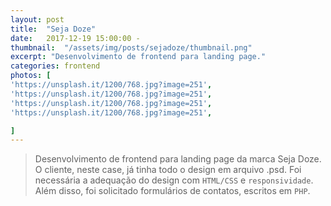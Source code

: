 ```yaml
---
layout: post
title:  "Seja Doze"
date:   2017-12-19 15:00:00 -
thumbnail:  "/assets/img/posts/sejadoze/thumbnail.png"
excerpt: "Desenvolvimento de frontend para landing page."
categories: frontend
photos: [
'https://unsplash.it/1200/768.jpg?image=251',
'https://unsplash.it/1200/768.jpg?image=251',
'https://unsplash.it/1200/768.jpg?image=251',
'https://unsplash.it/1200/768.jpg?image=251',

]
---
```


> Desenvolvimento de frontend para landing page da marca Seja Doze. O cliente, neste case, já tinha todo o design em arquivo .psd. Foi necessária a adequação do design com `HTML/CSS` e `responsividade`. Além disso, foi solicitado  formulários de contatos, escritos em `PHP`.



<!--
<div class="row justify-content-center">
<div class="col-md-8">
<div class="row">
<a href="https://unsplash.it/1200/768.jpg?image=251" data-toggle="lightbox" data-gallery="example-gallery" class="col-sm-4">
<img src="https://unsplash.it/600.jpg?image=251" class="img-fluid img-thumbnail">
<img src="https://unsplash.it/600.jpg?image=251" class="img-fluid img-thumbnail">
</a>
<a href="https://unsplash.it/1200/768.jpg?image=252" data-toggle="lightbox" data-gallery="example-gallery" class="col-sm-4">
<img src="https://unsplash.it/600.jpg?image=252" class="img-fluid img-thumbnail">
</a>
<a href="https://unsplash.it/1200/768.jpg?image=253" data-toggle="lightbox" data-gallery="example-gallery" class="col-sm-4">
<img src="https://unsplash.it/600.jpg?image=253" class="img-fluid img-thumbnail">
</a>
</div>
<div class="row">
<a href="https://unsplash.it/1200/768.jpg?image=254" data-toggle="lightbox" data-gallery="example-gallery" class="col-sm-4">
<img src="https://unsplash.it/600.jpg?image=254" class="img-fluid">
</a>
<a href="https://unsplash.it/1200/768.jpg?image=255" data-toggle="lightbox" data-gallery="example-gallery" class="col-sm-4">
<img src="https://unsplash.it/600.jpg?image=255" class="img-fluid">
</a>
<a href="https://unsplash.it/1200/768.jpg?image=256" data-toggle="lightbox" data-gallery="example-gallery" class="col-sm-4">
<img src="https://unsplash.it/600.jpg?image=256" class="img-fluid">
</a>
</div>
</div>
</div>
-->
